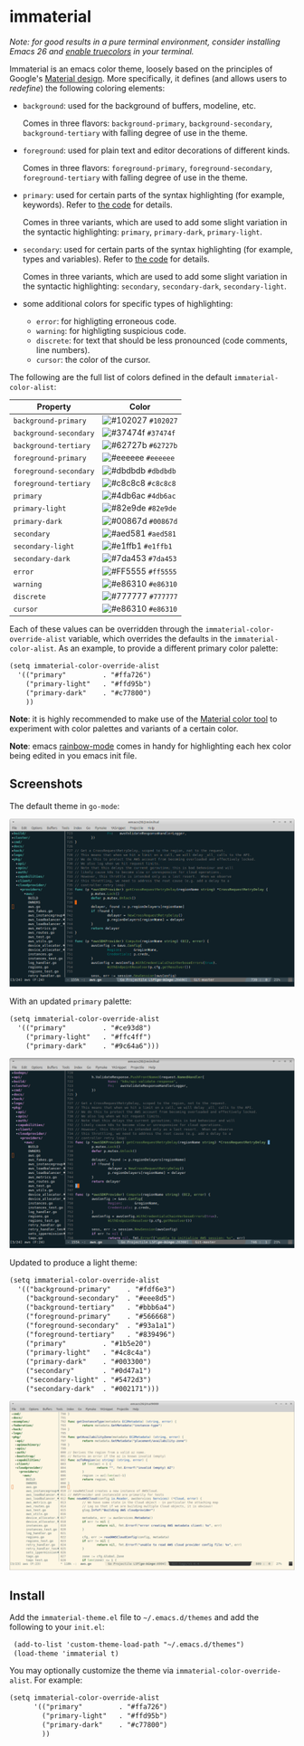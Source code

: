 # immaterial

*Note: for good results in a pure terminal environment, consider installing
Emacs 26 and [enable
truecolors](https://github.com/syl20bnr/spacemacs/wiki/Terminal) in your
terminal.*

Immaterial is an emacs color theme, loosely based on the principles of Google's
[Material
design](https://material.io/design/color/the-color-system.html#color-theme-creation). More
specifically, it defines (and allows users to _redefine_) the following coloring
elements:

- `background`: used for the background of buffers, modeline, etc.

  Comes in three flavors: `background-primary`, `background-secondary`,
  `background-tertiary` with falling degree of use in the theme.

- `foreground`: used for plain text and editor decorations of different kinds.

  Comes in three flavors: `foreground-primary`, `foreground-secondary`,
  `foreground-tertiary` with falling degree of use in the theme.

- `primary`: used for certain parts of the syntax highlighting (for example,
  keywords). Refer to [the code](immaterial-theme.el) for details.

  Comes in three variants, which are used to add some slight variation in the
  syntactic highlighting: `primary`, `primary-dark`, `primary-light`.

- `secondary`: used for certain parts of the syntax highlighting (for example,
  types and variables). Refer to [the code](immaterial-theme.el) for details.

  Comes in three variants, which are used to add some slight variation in the
  syntactic highlighting: `secondary`, `secondary-dark`, `secondary-light`.

- some additional colors for specific types of highlighting:

    - `error`: for highligting erroneous code.
    - `warning`: for highligting suspicious code.
    - `discrete`: for text that should be less pronounced (code comments, line
      numbers).
    - `cursor`: the color of the cursor.

The following are the full list of colors defined in the default
`immaterial-color-alist`:


 | Property               | Color                                                              |
 | --------               | -----                                                              |
 | `background-primary`   | ![#102027](https://placehold.it/15/102027/000000?text=+) `#102027` |
 | `background-secondary` | ![#37474f](https://placehold.it/15/37474f/000000?text=+) `#37474f` |
 | `background-tertiary`  | ![#62727b](https://placehold.it/15/62727b/000000?text=+) `#62727b` |
 | `foreground-primary`   | ![#eeeeee](https://placehold.it/15/eeeeee/000000?text=+) `#eeeeee` |
 | `foreground-secondary` | ![#dbdbdb](https://placehold.it/15/dbdbdb/000000?text=+) `#dbdbdb` |
 | `foreground-tertiary`  | ![#c8c8c8](https://placehold.it/15/c8c8c8/000000?text=+) `#c8c8c8` |
 | `primary`              | ![#4db6ac](https://placehold.it/15/4db6ac/000000?text=+) `#4db6ac` |
 | `primary-light`        | ![#82e9de](https://placehold.it/15/82e9de/000000?text=+) `#82e9de` |
 | `primary-dark`         | ![#00867d](https://placehold.it/15/00867d/000000?text=+) `#00867d` |
 | `secondary`            | ![#aed581](https://placehold.it/15/aed581/000000?text=+) `#aed581` |
 | `secondary-light`      | ![#e1ffb1](https://placehold.it/15/e1ffb1/000000?text=+) `#e1ffb1` |
 | `secondary-dark`       | ![#7da453](https://placehold.it/15/7da453/000000?text=+) `#7da453` |
 | `error`                | ![#FF5555](https://placehold.it/15/FF5555/000000?text=+) `#ff5555` |
 | `warning`              | ![#e86310](https://placehold.it/15/e86310/000000?text=+) `#e86310` |
 | `discrete`             | ![#777777](https://placehold.it/15/777777/000000?text=+) `#777777` |
 | `cursor`               | ![#e86310](https://placehold.it/15/e86310/000000?text=+) `#e86310` |

Each of these values can be overridden through the
`immaterial-color-override-alist` variable, which overrides the defaults in the
`immaterial-color-alist`. As an example, to provide a different primary color
palette:

    (setq immaterial-color-override-alist
      '(("primary"         . "#ffa726")
        ("primary-light"   . "#ffd95b")
        ("primary-dark"    . "#c77800")
        ))

**Note**: it is highly recommended to make use of the [Material color
tool](https://material.io/tools/color) to experiment with color palettes and
variants of a certain color.

**Note**: emacs [rainbow-mode](https://elpa.gnu.org/packages/rainbow-mode.html)
comes in handy for highlighting each hex color being edited in you emacs init
file.



## Screenshots

The default theme in `go-mode`:

![default theme](screenshots/default-gomode.png)

With an updated `primary` palette:

    (setq immaterial-color-override-alist
      '(("primary"         . "#ce93d8")
        ("primary-light"   . "#ffc4ff")
        ("primary-dark"    . "#9c64a6")))

![customized theme](screenshots/custom-gomode.png)

Updated to produce a light theme:

    (setq immaterial-color-override-alist
	  '(("background-primary"    . "#fdf6e3")
        ("background-secondary"  . "#eee8d5")
        ("background-tertiary"   . "#bbb6a4")
        ("foreground-primary"    . "#566668")
        ("foreground-secondary"  . "#93a1a1")
        ("foreground-tertiary"   . "#839496")
        ("primary"         . "#1b5e20")
        ("primary-light"   . "#4c8c4a")
        ("primary-dark"    . "#003300")
        ("secondary"       . "#0d47a1")
        ("secondary-light" . "#5472d3")
        ("secondary-dark"  . "#002171")))

![custom light theme](screenshots/custom-light-gomode.png)



## Install

Add the `immaterial-theme.el` file to `~/.emacs.d/themes` and add the following to
your `init.el`:

     (add-to-list 'custom-theme-load-path "~/.emacs.d/themes")
     (load-theme 'immaterial t)

You may optionally customize the theme via `immaterial-color-override-alist`. For
example:

    (setq immaterial-color-override-alist
          '(("primary"         . "#ffa726")
            ("primary-light"   . "#ffd95b")
            ("primary-dark"    . "#c77800")
            ))
